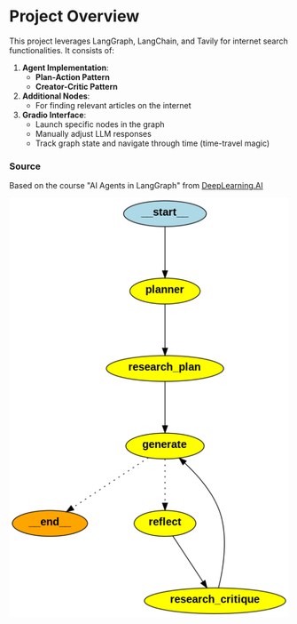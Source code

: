 # Project Overview

This project leverages LangGraph, LangChain, and Tavily for internet search functionalities. It consists of:

1. **Agent Implementation**:
   - **Plan-Action Pattern**
   - **Creator-Critic Pattern**
2. **Additional Nodes**:
   - For finding relevant articles on the internet
3. **Gradio Interface**:
   - Launch specific nodes in the graph
   - Manually adjust LLM responses
   - Track graph state and navigate through time (time-travel magic)

### Source
Based on the course "AI Agents in LangGraph" from [DeepLearning.AI](https://learn.deeplearning.ai/courses/ai-agents-in-langgraph/lesson/1/introduction)


![essay_writer.png](essay_writer.png)
